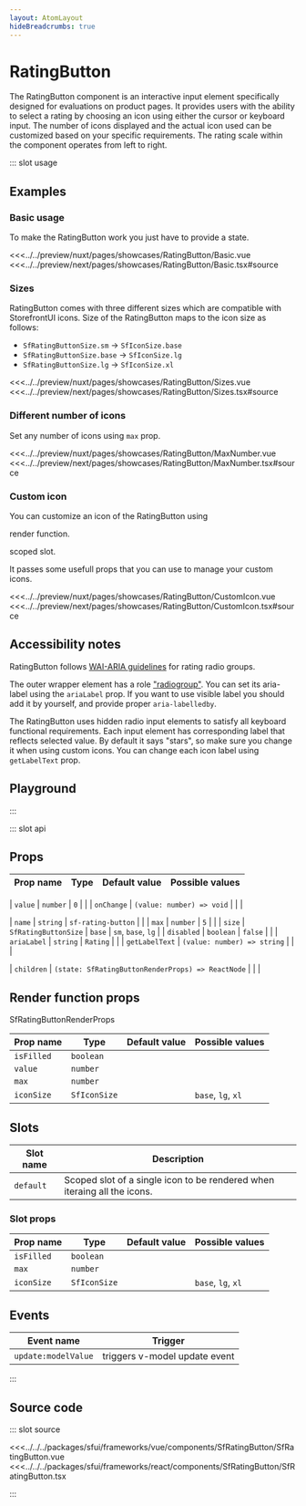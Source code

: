 ```yaml
---
layout: AtomLayout
hideBreadcrumbs: true
---
```


# RatingButton

The RatingButton component is an interactive input element specifically designed for evaluations on product pages. It provides users with the ability to select a rating by choosing an icon using either the cursor or keyboard input. The number of icons displayed and the actual icon used can be customized based on your specific requirements. The rating scale within the component operates from left to right.

::: slot usage

## Examples

### Basic usage

To make the RatingButton work you just have to provide a state.

<Showcase showcase-name="RatingButton/Basic" style="min-height:250px">
<!-- vue -->
<<<../../preview/nuxt/pages/showcases/RatingButton/Basic.vue
<!-- end vue -->
<!-- react -->
<<<../../preview/next/pages/showcases/RatingButton/Basic.tsx#source
<!-- end react -->
</Showcase>

### Sizes

RatingButton comes with three different sizes which are compatible with StorefrontUI icons. Size of the RatingButton maps to the icon size as follows:

- `SfRatingButtonSize.sm` -> `SfIconSize.base`
- `SfRatingButtonSize.base` -> `SfIconSize.lg`
- `SfRatingButtonSize.lg` -> `SfIconSize.xl`

<Showcase showcase-name="RatingButton/Sizes" style="min-height:250px">
<!-- vue -->
<<<../../preview/nuxt/pages/showcases/RatingButton/Sizes.vue
<!-- end vue -->
<!-- react -->
<<<../../preview/next/pages/showcases/RatingButton/Sizes.tsx#source
<!-- end react -->
</Showcase>

### Different number of icons

Set any number of icons using `max` prop.

<Showcase showcase-name="RatingButton/MaxNumber" style="min-height:250px">
<!-- vue -->
<<<../../preview/nuxt/pages/showcases/RatingButton/MaxNumber.vue
<!-- end vue -->
<!-- react -->
<<<../../preview/next/pages/showcases/RatingButton/MaxNumber.tsx#source
<!-- end react -->
</Showcase>

### Custom icon

You can customize an icon of the RatingButton using
<!-- react -->
 render function.
<!-- end react -->
<!-- vue -->
 scoped slot.
<!-- end vue -->
 It passes some usefull props that you can use to manage your custom icons.

<Showcase showcase-name="RatingButton/CustomIcon" style="min-height:250px">
<!-- vue -->
<<<../../preview/nuxt/pages/showcases/RatingButton/CustomIcon.vue
<!-- end vue -->
<!-- react -->
<<<../../preview/next/pages/showcases/RatingButton/CustomIcon.tsx#source
<!-- end react -->
</Showcase>

## Accessibility notes

RatingButton follows [WAI-ARIA guidelines](https://www.w3.org/WAI/ARIA/apg/patterns/radio/examples/radio-rating/) for rating radio groups.

The outer wrapper element has a role ["radiogroup"](https://developer.mozilla.org/en-US/docs/Web/Accessibility/ARIA/Roles/radiogroup_role). You can set its aria-label using the `ariaLabel` prop. If you want to use visible label you should add it by yourself, and provide proper `aria-labelledby`.

The RatingButton uses hidden radio input elements to satisfy all keyboard functional requirements. Each input element has corresponding label that reflects selected value. By default it says "stars", so make sure you change it when using custom icons. You can change each icon label using `getLabelText` prop.

## Playground

<Generate style="height:400px" />

:::

::: slot api

## Props

| Prop name      | Type                                              | Default value      | Possible values    |
| -------------- | ------------------------------------------------- | ------------------ | ------------------ |
<!-- react -->
| `value`        | `number`                                          | `0`                |                    |
| `onChange`     | `(value: number) => void`                         |                    |                    |
<!-- end react -->
| `name`         | `string`                                          | `sf-rating-button` |                    |
| `max`          | `number`                                          | `5`                |                    |
| `size`         | `SfRatingButtonSize`                              | `base`             | `sm`, `base`, `lg` |
| `disabled`     | `boolean`                                         | `false`            |                    |
| `ariaLabel`    | `string`                                          | `Rating`           |                    |
| `getLabelText` | `(value: number) => string`                       |                    |                    |
<!-- react -->
| `children`     | `(state: SfRatingButtonRenderProps) => ReactNode` |                    |                    |
<!-- end react -->

<!-- react -->

## Render function props

SfRatingButtonRenderProps

| Prop name  | Type                 | Default value | Possible values    |
| ---------- | -------------------- | ------------- | ------------------ |
| `isFilled` | `boolean`            |               |                    |
| `value`    | `number`             |               |                    |
| `max`      | `number`             |               |                    |
| `iconSize` | `SfIconSize`         |               | `base`, `lg`, `xl` |

<!-- end react -->

<!-- vue -->

## Slots

| Slot name | Description                                                              |
| --------- | ------------------------------------------------------------------------ |
| `default` | Scoped slot of a single icon to be rendered when iteraing all the icons. |

### Slot props

| Prop name  | Type                 | Default value | Possible values    |
| ---------- | -------------------- | ------------- | ------------------ |
| `isFilled` | `boolean`            |               |                    |
| `max`      | `number`             |               |                    |
| `iconSize` | `SfIconSize`         |               | `base`, `lg`, `xl` |

## Events

| Event name          | Trigger                       |
| ------------------- | ----------------------------- |
| `update:modelValue` | triggers v-model update event |

<!-- end vue -->

:::

## Source code

::: slot source

<SourceCode>
<!-- vue -->
<<<../../../packages/sfui/frameworks/vue/components/SfRatingButton/SfRatingButton.vue
<!-- end vue -->
<!-- react -->
<<<../../../packages/sfui/frameworks/react/components/SfRatingButton/SfRatingButton.tsx
<!-- end react -->
</SourceCode>

:::
